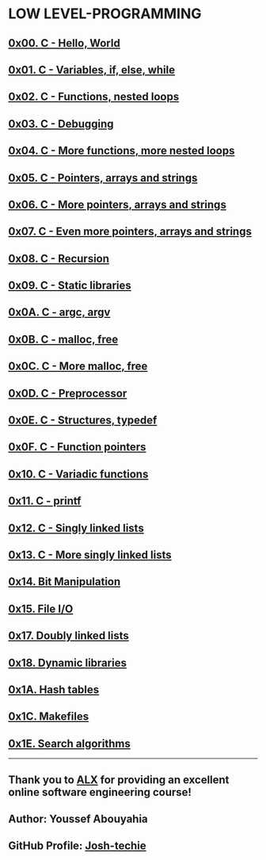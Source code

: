 # LOW LEVEL-PROGRAMMING

## [0x00. C - Hello, World](https://github.com/Josh-techie/alx-low_level_programming/tree/master/0x00-hello_world)
## [0x01. C - Variables, if, else, while](https://github.com/Josh-techie/alx-low_level_programming/tree/master/0x01-variables_if_else_while)
## [0x02. C - Functions, nested loops](https://github.com/Josh-techie/alx-low_level_programming/tree/master/0x02-functions_nested_loops)
## [0x03. C - Debugging](https://github.com/Josh-techie/alx-low_level_programming/tree/master/0x03-debugging)
## [0x04. C - More functions, more nested loops](https://github.com/Josh-techie/alx-low_level_programming/tree/master/0x04-more_functions_nested_loops)
## [0x05. C - Pointers, arrays and strings](https://github.com/Josh-techie/alx-low_level_programming/tree/master/0x05-pointers_arrays_strings)
## [0x06. C - More pointers, arrays and strings](https://github.com/Josh-techie/alx-low_level_programming/tree/master/0x06-pointers_arrays_strings)
## [0x07. C - Even more pointers, arrays and strings](https://github.com/Josh-techie/alx-low_level_programming/tree/master/0x07-pointers_arrays_strings)
## [0x08. C - Recursion](https://github.com/Josh-techie/alx-low_level_programming/tree/master/0x08-recursion)
## [0x09. C - Static libraries](https://github.com/Josh-techie/alx-low_level_programming/tree/master/0x09-static_libraries)
## [0x0A. C - argc, argv](https://github.com/Josh-techie/alx-low_level_programming/tree/master/0x0A-argc_argv)
## [0x0B. C - malloc, free](https://github.com/Josh-techie/alx-low_level_programming/tree/master/0x0B-malloc_free)
## [0x0C. C - More malloc, free](https://github.com/Josh-techie/alx-low_level_programming/tree/master/0x0C-more_malloc_free)
## [0x0D. C - Preprocessor](https://github.com/Josh-techie/alx-low_level_programming/tree/master/0x0D-preprocessor)
## [0x0E. C - Structures, typedef](https://github.com/Josh-techie/alx-low_level_programming/tree/master/0x0E-structures_typedef)
## [0x0F. C - Function pointers](https://github.com/Josh-techie/alx-low_level_programming/tree/master/0x0F-function_pointers)
## [0x10. C - Variadic functions](https://github.com/Josh-techie/alx-low_level_programming/tree/master/0x10-variadic_functions)
## [0x11. C - printf](https://github.com/Josh-techie/printf)
## [0x12. C - Singly linked lists](https://github.com/Josh-techie/alx-low_level_programming/tree/master/0x12-singly_linked_lists)
## [0x13. C - More singly linked lists](https://github.com/Josh-techie/alx-low_level_programming/tree/master/0x13-more_singly_linked_lists)
## [0x14. Bit Manipulation](https://github.com/Josh-techie/alx-low_level_programming/tree/master/0x14-bit_manipulation)
## [0x15. File I/O](https://github.com/Josh-techie/alx-low_level_programming/tree/master/0x15-file_io)
## [0x17. Doubly linked lists](https://github.com/Josh-techie/alx-low_level_programming/tree/master/0x17-doubly_linked_lists)
## [0x18. Dynamic libraries](https://github.com/Josh-techie/alx-low_level_programming/tree/master/0x18-dynamic_libraries)
## [0x1A. Hash tables](https://github.com/Josh-techie/alx-low_level_programming/tree/master/0x1A-hash_tables)
## [0x1C. Makefiles](link-to-0x1C)
## [0x1E. Search algorithms](link-to-0x1E)
---
Thank you to [ALX](https://www.alxafrica.com/software-engineering/) for providing an excellent online software engineering course!
---

**Author:** Youssef Abouyahia
---
**GitHub Profile:** [Josh-techie](https://github.com/Josh-techie)
---

